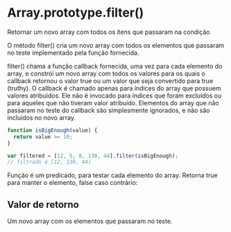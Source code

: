 # Array.prototype.filter()

Retornar um novo array com todos os itens que passaram na condição

O método filter() cria um novo array com todos os elementos que passaram no 
teste implementado pela função fornecida.

filter() chama a função callback fornecida, uma vez para cada elemento do array,
e constrói um novo array com todos os valores para os quais o callback retornou
o valor true ou um valor que seja convertido para true (truthy). O callback é chamado 
apenas para índices do array que possuem valores atribuídos. Ele não é 
invocado para índices que foram excluídos ou para aqueles que não tiveram 
valor atribuído. Elementos do array que não passaram no teste do callback 
são simplesmente ignorados, e não são incluídos no novo array.

```javascript
function isBigEnough(value) {
  return value >= 10;
}

var filtered = [12, 5, 8, 130, 44].filter(isBigEnough);
// filtrado é [12, 130, 44]
```

Função é um predicado, para testar cada elemento do array. Retorna true para 
manter o elemento, false caso contrário:

## Valor de retorno

Um novo array com os elementos que passaram no teste.
